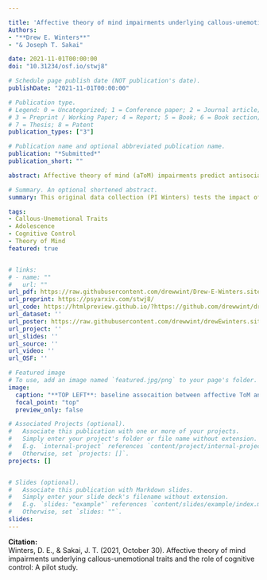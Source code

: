 ```yaml
---

title: 'Affective theory of mind impairments underlying callous-unemotional traits and the role of cognitive control: A pilot study'
Authors: 
- "**Drew E. Winters**"
- "& Joseph T. Sakai" 

date: 2021-11-01T00:00:00
doi: "10.31234/osf.io/stwj8"

# Schedule page publish date (NOT publication's date).
publishDate: "2021-11-01T00:00:00"

# Publication type.
# Legend: 0 = Uncategorized; 1 = Conference paper; 2 = Journal article;
# 3 = Preprint / Working Paper; 4 = Report; 5 = Book; 6 = Book section;
# 7 = Thesis; 8 = Patent
publication_types: ["3"]

# Publication name and optional abbreviated publication name.
publication: "*Submitted*"
publication_short: ""

abstract: Affective theory of mind (aToM) impairments predict antisocial behavior above clinical rating of the youth antisocial phenotype callous-unemotional (CU) traits. Adolescents with CU traits  demonstrate specific impairments in cognitive control; and cognitive control modulates aToM. Adolescents with CU traits specifically demonstrate aToM impairments during complex, but not basic, emotions, which require greater cognitive control to process. What is less understood is how cognitive control impacts complex aToM in relation to CU traits. Such investigations demonstrate promise for understanding modifiable mechanisms underlying core impairments of CU traits. To examine this, 81 participants (ages 12-14, Female = 51.8%, Male= 48.2%) were recruited to complete a behavioral paradigm that involved an initial aToM task followed by placing additional demands on cognitive control and a final repeat of the same aToM task. Results indicate higher CU traits associated with greater sensitivity to cognitive demands and that placing demands on cognitive control resulted in additional decrements in complex aToM. These preliminary results suggest that the cognitive control vulnerabilities associated with CU traits impact complex aToM. This may partially explain why youth with CU traits persist in antisocial behavior and warrants further investigation.  

# Summary. An optional shortened abstract.
summary: This original data collection (PI Winters) tests the impact of cognitive control on affective theory of mind in a sample of early adolescents that vary on callous-unemotional traits.

tags:
- Callous-Unemotional Traits
- Adolescence
- Cognitive Control
- Theory of Mind
featured: true


# links:
# - name: ""
#   url: ""
url_pdf: https://raw.githubusercontent.com/drewwint/Drew-E-Winters.site/master/content/publication/2021-11-01_CC_ToM_CU/CC_ToM/CC_ToM_preprint.pdf
url_preprint: https://psyarxiv.com/stwj8/
url_code: https://htmlpreview.github.io/?https://github.com/drewwint/drewEwinters.site/blob/master/content/publication/2021-11-01_CC_ToM_CU/CC_ToM/Full_data_paper-1_reproducable.html
url_dataset: ''
url_poster: https://raw.githubusercontent.com/drewwint/drewEwinters.site/master/content/event/ANCP_2021/poster.png
url_project: ''
url_slides: ''
url_source: ''
url_video: ''
url_OSF: ''

# Featured image
# To use, add an image named `featured.jpg/png` to your page's folder. 
image:
  caption: "**TOP LEFT**: baseline assocaition between affective ToM and CU traits; **TOP RIGHT**: assocaition between maximum cognitive control and CU traits; **BOTTOM LEFT**: change in complex affective ToM from before to after a cognitive load as a function of *total CU traits*; **BOTTOM RIGHT**: change in complex affective ToM from before to after a cognitive load as a function of the subscale *unemotoinal traits* "
  focal_point: "top"
  preview_only: false

# Associated Projects (optional).
#   Associate this publication with one or more of your projects.
#   Simply enter your project's folder or file name without extension.
#   E.g. `internal-project` references `content/project/internal-project/index.md`.
#   Otherwise, set `projects: []`.
projects: []


# Slides (optional).
#   Associate this publication with Markdown slides.
#   Simply enter your slide deck's filename without extension.
#   E.g. `slides: "example"` references `content/slides/example/index.md`.
#   Otherwise, set `slides: ""`.
slides: 
---
```

**Citation:**  
Winters, D. E., & Sakai, J. T. (2021, October 30). Affective theory of mind impairments underlying callous-unemotional traits and the role of cognitive control: A pilot study.





